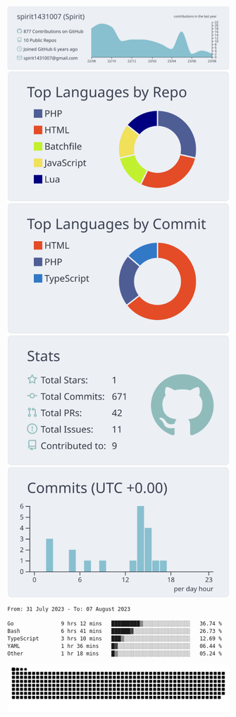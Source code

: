 [![](https://raw.githubusercontent.com/spirit1431007/spirit1431007/master/profile-summary-card-output/nord_bright/0-profile-details.svg)](https://git.io/spiritx)
[![](https://raw.githubusercontent.com/spirit1431007/spirit1431007/master/profile-summary-card-output/nord_bright/1-repos-per-language.svg)](https://git.io/spiritx) [![](https://raw.githubusercontent.com/spirit1431007/spirit1431007/master/profile-summary-card-output/nord_bright/2-most-commit-language.svg)](https://git.io/spiritx)
[![](https://raw.githubusercontent.com/spirit1431007/spirit1431007/master/profile-summary-card-output/nord_bright/3-stats.svg)](https://git.io/spiritx) [![](https://raw.githubusercontent.com/spirit1431007/spirit1431007/master/profile-summary-card-output/nord_bright/4-productive-time.svg)](https://git.io/spiritx)

<!--START_SECTION:waka-->

```txt
From: 31 July 2023 - To: 07 August 2023

Go               9 hrs 12 mins   █████████▒░░░░░░░░░░░░░░░   36.74 %
Bash             6 hrs 41 mins   ██████▓░░░░░░░░░░░░░░░░░░   26.73 %
TypeScript       3 hrs 10 mins   ███▒░░░░░░░░░░░░░░░░░░░░░   12.69 %
YAML             1 hr 36 mins    █▓░░░░░░░░░░░░░░░░░░░░░░░   06.44 %
Other            1 hr 18 mins    █▒░░░░░░░░░░░░░░░░░░░░░░░   05.24 %
```

<!--END_SECTION:waka-->

![contribution](https://github.com/spirit1431007/spirit1431007/blob/output/github-contribution-grid-snake.svg)
